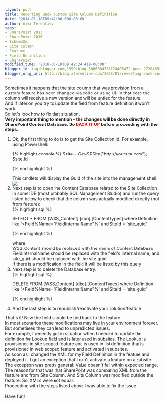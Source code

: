 ```yaml
---
layout: post
title: Reverting Back Custom Site Column Definition
date: '2018-01-18T09:42:00.000-08:00'
author: Alex Terentiev
tags:
- SharePoint 2013
- SharePoint 2016
- SchemaXml
- Site Column
- Feature
- Field Definition
- SharePoint
modified_time: '2018-01-18T09:42:24.419-08:00'
blogger_id: tag:blogger.com,1999:blog-3066084330774405472.post-2720469383745360816
blogger_orig_url: http://blog.aterentiev.com/2018/01/reverting-back-custom-site-column.html
---
```


Sometimes it happens that the site column that was provision from a custom feature has been changed via code or using UI. In that case the column will receive a new version and will be untied for the feature. <br />And if later on you try to update the field from feature definition it won't work.<br />So let's look how to fix that situation. <br /><a name='more'></a><b>Very important thing to mention - the changes will be done directly in SharePoint Content Database. So <span style="color: red;">BACK IT UP</span> before proceeding with the steps.</b><br /><ol><li>Ok, the first thing to do is to get the Site Collection id. For example, using Powershell: 
<div markdown="1">
{% highlight console %}
$site = Get-SPSite("http://yoursite.com");
$site.Id

{% endhighlight %}
</div>
This cmdlets will display the Guid of the site into the management shell. <img border="0" src="{{site.baseurl}}/assets/images/posts/2018/guid.png" /></li><li>Next step is to open the Content Database related to the Site Collection in some IDE (most probably SQL Management Studio) and run the query listed below to check that the column was actually modified directly (not from feature): 
<div markdown="1">
{% highlight sql %}

SELECT *
  FROM [WSS_Content].[dbo].[ContentTypes]
  where Definition like '<Field%Name="FieldInternalName"%'
  and SiteId = 'site_guid'

{% endhighlight %}
</div>
where<br /><span class="code">WSS_Content</span> should be replaced with the name of Content Database<br /><span class="code">FieldInternalName</span> should be replaced with the field's internal name, and <br /><span class="code">site_guid</span> should be replaced with the site guid<br />If there is a modification in the field it will be listed by this query </li><li>Next step is to delete the Database entry: 
<div markdown="1">
{% highlight sql %}

DELETE
  FROM [WSS_Content].[dbo].[ContentTypes]
  where Definition like '<Field%Name="FieldInternalName"%'
  and SiteId = 'site_guid'

{% endhighlight %}
</div>
</li><li>And the last step is to republish/reactivate your solution/feature</li></ol>That's it! Now the field should be tied back to the feature.<br />In most scenarios these modifications may live in your environment forever. But sometimes they can lead to unpredicted issues.<br />For example, I recently got in situation when I needed to update the definition for Lookup field and is later used in subsites. The Lookup is provisioned in site scoped feature and is used in list definition that is provisioned in web scoped feature and activated in subsites.<br />As soon as I changed the XML for my Field Definition in the feature and deployed it, I got an exception that I can't activate a feature on a subsite.<br />The exception was pretty general: Value doesn't fall within expected range.<br />The reason for that was that SharePoint was comparing XML from the feature and from Site Column. And Site Column was modified outside the feature. So, XMLs were not equal.<br />Proceeding with the steps listed above I was able to fix the issue. <br /><br />Have fun!